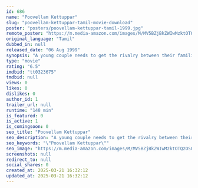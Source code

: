 ```yaml
---
id: 686
name: "Poovellam Kettuppar"
slug: "poovellam-kettuppar-tamil-movie-download"
poster: "posters/poovellam-kettuppar-tamil-1999.jpg"
remote_poster: "https://m.media-amazon.com/images/M/MV5BZjBkZWIwMzktOTQzOS00Y2UwLWIzOGMtNDI3MTRmMThhNmRiXkEyXkFqcGdeQXVyMjMwODI3NDE@._V1_SX300.jpg"
original_language: "Tamil"
dubbed_in: null
released_date: "06 Aug 1999"
synopsis: "A young couple needs to get the rivalry between their families sorted out so that they can get married with full consent of their parents."
type: "movie"
rating: "6.5"
imdbid: "tt0323675"
tmdbid: null
views: 0
likes: 0
dislikes: 0
author_id: 1
trailer_url: null
runtime: "148 min"
is_featured: 0
is_active: 1
is_comingsoon: 0
seo_title: "Poovellam Kettuppar"
seo_description: "A young couple needs to get the rivalry between their families sorted out so that they can get married with full consent of their parents."
seo_keywords: "\"Poovellam Kettuppar\""
seo_image: "https://m.media-amazon.com/images/M/MV5BZjBkZWIwMzktOTQzOS00Y2UwLWIzOGMtNDI3MTRmMThhNmRiXkEyXkFqcGdeQXVyMjMwODI3NDE@._V1_SX300.jpg"
screenshots: null
redirect_to: null
social_shares: 0
created_at: 2025-03-21 16:32:12
updated_at: 2025-03-21 16:32:12
---
```



